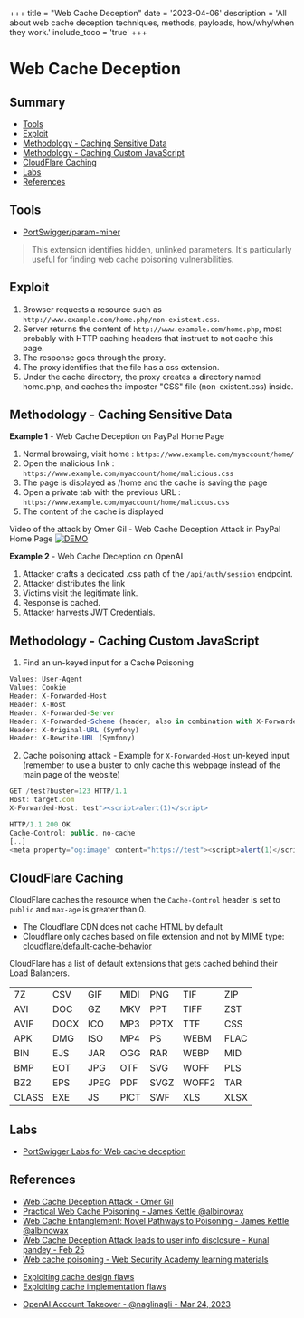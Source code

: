 +++
title = "Web Cache Deception"
date = '2023-04-06'
description = 'All about web cache deception techniques, methods, payloads, how/why/when they work.'
include_toco = 'true'
+++

# Web Cache Deception

## Summary

* [Tools](#tools)
* [Exploit](#exploit)
* [Methodology - Caching Sensitive Data](#methodology---caching-sensitive-data)
* [Methodology - Caching Custom JavaScript](#methodology---caching-custom-javascript)
* [CloudFlare Caching](#cloudflare-caching)
* [Labs](#labs)
* [References](#references)


## Tools

* [PortSwigger/param-miner](https://github.com/PortSwigger/param-miner)
> This extension identifies hidden, unlinked parameters. It's particularly useful for finding web cache poisoning vulnerabilities.

## Exploit

1. Browser requests a resource such as `http://www.example.com/home.php/non-existent.css`.
2. Server returns the content of `http://www.example.com/home.php`, most probably with HTTP caching headers that instruct to not cache this page.
3. The response goes through the proxy.
4. The proxy identifies that the file has a css extension.
5. Under the cache directory, the proxy creates a directory named home.php, and caches the imposter "CSS" file (non-existent.css) inside.


## Methodology - Caching Sensitive Data

**Example 1** - Web Cache Deception on PayPal Home Page
1. Normal browsing, visit home : `https://www.example.com/myaccount/home/`
2. Open the malicious link : `https://www.example.com/myaccount/home/malicious.css`
3. The page is displayed as /home and the cache is saving the page
4. Open a private tab with the previous URL : `https://www.example.com/myaccount/home/malicous.css`
5. The content of the cache is displayed

Video of the attack by Omer Gil - Web Cache Deception Attack in PayPal Home Page
[![DEMO](https://i.vimeocdn.com/video/674856618.jpg)](https://vimeo.com/249130093)

**Example 2** - Web Cache Deception on OpenAI
1. Attacker crafts a dedicated .css path of the `/api/auth/session` endpoint.
2. Attacker distributes the link
3. Victims visit the legitimate link.
4. Response is cached.
5. Attacker harvests JWT Credentials.


## Methodology - Caching Custom JavaScript

1. Find an un-keyed input for a Cache Poisoning
```js
Values: User-Agent
Values: Cookie
Header: X-Forwarded-Host
Header: X-Host
Header: X-Forwarded-Server
Header: X-Forwarded-Scheme (header; also in combination with X-Forwarded-Host)
Header: X-Original-URL (Symfony)
Header: X-Rewrite-URL (Symfony)
```
2. Cache poisoning attack - Example for `X-Forwarded-Host` un-keyed input (remember to use a buster to only cache this webpage instead of the main page of the website)
```js
GET /test?buster=123 HTTP/1.1
Host: target.com
X-Forwarded-Host: test"><script>alert(1)</script>

HTTP/1.1 200 OK
Cache-Control: public, no-cache
[..]
<meta property="og:image" content="https://test"><script>alert(1)</script>">
```


## CloudFlare Caching

CloudFlare caches the resource when the `Cache-Control` header is set to `public` and `max-age` is greater than 0.

- The Cloudflare CDN does not cache HTML by default
- Cloudflare only caches based on file extension and not by MIME type: [cloudflare/default-cache-behavior](https://developers.cloudflare.com/cache/about/default-cache-behavior/)

CloudFlare has a list of default extensions that gets cached behind their Load Balancers.

|       |      |      |      |      |       |      |
|-------|------|------|------|------|-------|------|
| 7Z    | CSV  | GIF  | MIDI | PNG  | TIF   | ZIP  |
| AVI   | DOC  | GZ   | MKV  | PPT  | TIFF  | ZST  |
| AVIF  | DOCX | ICO  | MP3  | PPTX | TTF   | CSS  |
| APK   | DMG  | ISO  | MP4  | PS   | WEBM  | FLAC |
| BIN   | EJS  | JAR  | OGG  | RAR  | WEBP  | MID  |
| BMP   | EOT  | JPG  | OTF  | SVG  | WOFF  | PLS  |
| BZ2   | EPS  | JPEG | PDF  | SVGZ | WOFF2 | TAR  |
| CLASS | EXE  | JS   | PICT | SWF  | XLS   | XLSX |


## Labs

* [PortSwigger Labs for Web cache deception](https://portswigger.net/web-security/all-labs#web-cache-poisoning)

## References

* [Web Cache Deception Attack - Omer Gil](http://omergil.blogspot.fr/2017/02/web-cache-deception-attack.html)
* [Practical Web Cache Poisoning - James Kettle @albinowax](https://portswigger.net/blog/practical-web-cache-poisoning)
* [Web Cache Entanglement: Novel Pathways to Poisoning - James Kettle @albinowax](https://portswigger.net/research/web-cache-entanglement)
* [Web Cache Deception Attack leads to user info disclosure - Kunal pandey - Feb 25](https://medium.com/@kunal94/web-cache-deception-attack-leads-to-user-info-disclosure-805318f7bb29)
* [Web cache poisoning - Web Security Academy learning materials](https://portswigger.net/web-security/web-cache-poisoning)
- [Exploiting cache design flaws](https://portswigger.net/web-security/web-cache-poisoning/exploiting-design-flaws)
- [Exploiting cache implementation flaws](https://portswigger.net/web-security/web-cache-poisoning/exploiting-implementation-flaws)
* [OpenAI Account Takeover - @naglinagli - Mar 24, 2023](https://twitter.com/naglinagli/status/1639343866313601024)
